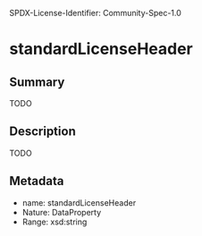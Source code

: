 SPDX-License-Identifier: Community-Spec-1.0

# standardLicenseHeader

## Summary

TODO

## Description

TODO

## Metadata

- name: standardLicenseHeader
- Nature: DataProperty
- Range: xsd:string
